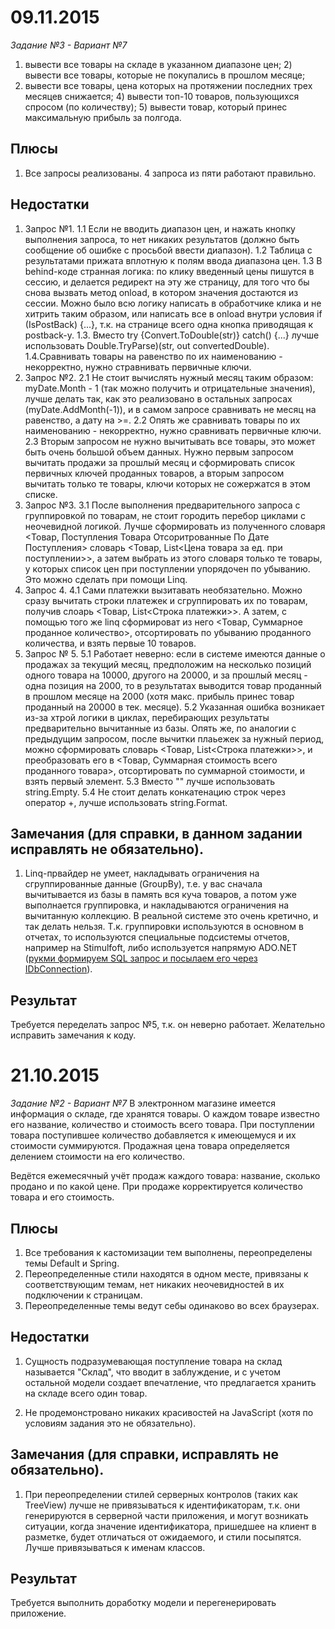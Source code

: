 # 09.11.2015
*Задание №3 - Вариант №7*
1) вывести все товары на складе в указанном диапазоне цен; 2) вывести все товары, которые не покупались в прошлом месяце;
3) вывести все товары, цена которых на протяжении последних трех месяцев снижается; 4) вывести топ-10 товаров, 
пользующихся спросом (по количеству); 5) вывести товар, который принес максимальную прибыль за полгода.

## Плюсы
1. Все запросы реализованы. 4 запроса из пяти работают правильно.

## Недостатки
1.  Запрос №1.
1.1 Если не вводить диапазон цен, и нажать кнопку выполнения запроса, то нет никаких результатов (должно быть сообщение об ошибке с просьбой ввести диапазон).
1.2 Таблица с результатами прижата вплотную к полям ввода диапазона цен.
1.3 В behind-коде странная логика: по клику введенный цены пишутся в сессию, и делается редирект на эту же страницу, для того что бы снова вызвать метод onload, в котором значения достаются из сессии. Можно было всю логику написать в обработчике клика и не хитрить таким образом, или написать все в onload внутри условия if (IsPostBack) {...}, т.к. на странице всего одна кнопка приводящая к postback-у.
1.3. Вместо try {Convert.ToDouble(str)} catch() {...} лучше использовать Double.TryParse)(str, out convertedDouble).
1.4.Сравнивать товары на равенство по их наименованию - некорректно, нужно стравнивать первичные ключи.
2.  Запрос №2.
2.1 Не стоит вычислять нужный месяц таким образом: myDate.Month - 1 (так можно получить и отрицательные значения), лучше делать так, как это реализовано в остальных запросах (myDate.AddMonth(-1)), и в самом запросе сравнивать не месяц на равенство, а дату на >=.
2.2 Опять же сравнивать товары по их наименованию - некорректно, нужно сравнивать первичные ключи.
2.3 Вторым запросом не нужно вычитывать все товары, это может быть очень большой объем данных. Нужно первым запросом вычитать продажи за прошлый месяц и сформировать список первичных ключей проданных товаров, а вторым запросом вычитать только те товары, ключи которых не сожержатся в этом списке.
3.  Запрос №3.
3.1 После выполнения предварительного запроса с группировкой по товарам, не стоит городить перебор циклами с неочевидной логикой. Лучше сформировать из полученного словаря <Товар, Поступления Товара Отсоритрованные По Дате Поступления> словарь <Товар, List<Цена товара за ед. при поступлении>>, а затем выбрать из этого словаря только те товары, у которых список цен при поступлении упорядочен по убыванию. Это можно сделать при помощи Linq.
4.  Запрос 4.
4.1 Сами платежки вызитавать необязательно. Можно сразу вычитать строки платежек и сгруппировать их по товарам, получив слоарь <Товар, List<Строка платежки>>. А затем, с помощью того же linq сформироват из него <Товар, Суммарное проданное количество>, отсортировать по убыванию проданного количества, и взять первые 10 товаров.
5.  Запрос № 5.
5.1 Работает неверно: если в системе имеются данные о продажах за текущий месяц, предположим на несколько позиций одного товара на 10000, другого на 20000, и за прошлый месяц - одна позиция на 2000, то в результатах выводится товар проданный в прошлом месяце на 2000 (хотя макс. прибыль принес товар проданный на 20000 в тек. месяце).
5.2 Указанная ошибка возникает из-за хтрой логики в циклах, перебирающих результаты предварительно вычитанные из базы.
Опять же, по аналогии с предыдущим запросом, после вычитки плаьежек за нужный период, можно сформировать словарь <Товар, List<Строка платежки>>, и преобразовать его в <Товар, Суммарная стоимость всего проданного товара>, отсортировать по суммарной стоимости, и взять первый элемент.
5.3 Вместо "" лучше использовать string.Empty.
5.4 Не стоит делать конкатенацию строк через оператор +, лучше использовать string.Format.

## Замечания (для справки, в данном задании исправлять не обязательно).
1. Linq-првайдер не умеет, накладывать ограничения на сгруппированные данные (GroupBy), т.е. у вас сначала вычитывается из базы в память вся куча товаров, а потом уже выполнается группировка, и накладываются ограничения на вычитанную коллекцию.
В реальной системе это очень кретично, и так делать нельзя. Т.к. группировки используются в основном в отчетах, то используются специальные подсистемы отчетов, например на Stimulfoft, либо используется напрямую ADO.NET ([рукми формируем SQL запрос и посылаем его через IDbConnection](http://wiki.flexberry.ru/CaseberrySQLQuery.ashx)).

## Результат
Требуется переделать запрос №5, т.к. он неверно работает. Желательно исправить замечания к коду.

# 21.10.2015
*Задание №2 - Вариант №7*
В электронном магазине имеется информация о складе, где хранятся товары. О каждом товаре известно его название, 
количество и стоимость всего товара. При поступлении товара поступившее количество добавляется к имеющемуся и их 
стоимости суммируются. Продажная цена товара определяется делением стоимости на его количество.

Ведётся ежемесячный учёт продаж каждого товара: название, сколько продано и по какой цене. При продаже 
корректируется количество товара и его стоимость.

## Плюсы
1. Все требования к кастомизации тем выполнены, переопределены темы Default и Spring.
2. Переопределенные стили находятся в одном месте, привязаны к соответствующим темам, нет никаких неочевидностей 
   в их подключении к страницам.
3. Переопределенные темы ведут себы одинаково во всех браузерах.

## Недостатки
1. Сущность подразумевающая поступление товара на склад называется "Склад", что вводит в заблуждение, и с учетом остальной модели создает впечатление, что предлагается хранить на складе всего один товар.
   
2. Не продемонстровано никаких красивостей на JavaScript (хотя по условиям задания это не обязательно).

## Замечания (для справки, исправлять не обязательно).
1. При переопределении стилей серверных контролов (таких как TreeView) лучше не привязываться к идентификаторам, 
   т.к. они генерируются в серверной части приложения, и могут возникать ситуации, когда значение идентификатора,
   пришедшее на клиент в разметке, будет отличаться от ожидаемого, и стили посыпятся.
   Лучше привязываться к именам классов.

## Результат
Требуется выполнить доработку модели и перегенерировать приложение.

